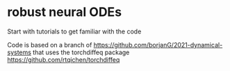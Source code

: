 # robust neural ODEs

Start with tutorials to get familiar with the code

Code is based on a branch of https://github.com/borjanG/2021-dynamical-systems
that uses the torchdiffeq package https://github.com/rtqichen/torchdiffeq
